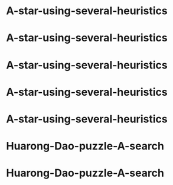 # A-star-using-several-heuristics
# A-star-using-several-heuristics
# A-star-using-several-heuristics
# A-star-using-several-heuristics
# A-star-using-several-heuristics
# Huarong-Dao-puzzle-A-search
# Huarong-Dao-puzzle-A-search
